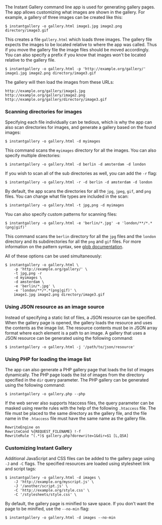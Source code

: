 The Instant Gallery command line app is used for generating gallery pages.
The app allows customizing what images are shown in the gallery.
For example, a gallery of three images can be created like this:

    $ instantgallery -o gallery.html image1.jpg image2.png directory/image3.gif

This creates a file `gallery.html` which loads three images.
The gallery file expects the images to be located relative to where the app was called.
Thus if you move the gallery file the image files should be moved accordingly.
You can also specify a prefix if you know that images won't be located relative to the gallery file.

    $ instantgallery -o gallery.html -p 'http://example.org/gallery/' image1.jpg image2.png directory/image3.gif

The gallery will then load the images from these URLs:

    http://example.org/gallery/image1.jpg
    http://example.org/gallery/image2.png
    http://example.org/gallery/directory/image3.gif

### Scanning directories for images

Specifying each file individually can be tedious, which is why the app can also scan directories for images, and generate a gallery based on the found images:

    $ instantgallery -o gallery.html -d myimages

This command scans the `myimages` directory for all the images.
You can also specify multiple directories:

    $ instantgallery -o gallery.html -d berlin -d amsterdam -d london

If you wish to scan all of the sub directories as well, you can add the `-r` flag:

    $ instantgallery -o gallery.html -r -d berlin -d amsterdam -d london

By default, the app scans the directories for all the `jpg`, `jpeg`, `gif`, and `png` files.
You can change what file types are included in the scan:

    $ instantgallery -o gallery.html -t jpg,png -d myimages

You can also specify custom patterns for scanning files:

    $ instantgallery -o gallery.html -e 'berlin/*.jpg' -e 'london/**/*.*(png|gif)'

This command scans the `berlin` directory for all the `jpg` files and the `london` directory and its subdirectories for all the `png` and `gif` files.
For more information on the pattern syntax, see [glob documentation](https://github.com/isaacs/node-glob#glob-primer).

All of these options can be used simultaneously:

    $ instantgallery -o gallery.html \
        -p 'http://example.org/gallery/' \
        -t jpg,png -r
        -d myimages \
        -d amsterdam \
        -e 'berlin/*.jpg' \
        -e 'london/**/*.*(png|gif)' \
        image1.jpg image2.png directory/image3.gif

### Using JSON resource as an image source

Instead of specifying a static list of files, a JSON resource can be specified.
When the gallery page is opened, the gallery loads the resource and uses the contents as the image list. 
The resource contents must be in JSON array format where each element is a path to an image.
A gallery that uses a JSON resource can be generated using the following command:

    $ instantgallery -o gallery.html -j '/path/to/json/resource'

### Using PHP for loading the image list

The app can also generate a PHP gallery page that loads the list of images dynamically.
The PHP page loads the list of images from the directory specified in the `dir` query parameter.
The PHP gallery can be generated using the following command:

    $ instantgallery -o gallery.php --php

If the web server also supports htaccess files, the query parameter can be masked using rewrite rules with the help of the following `.htaccess` file.
The file must be placed to the same directory as the gallery file, and the file name in the `.htaccess` file must have the same name as the gallery file.

    RewriteEngine on
    RewriteCond %{REQUEST_FILENAME} !-f
    RewriteRule ^(.*)$ gallery.php?dorewrite=1&dir=$1 [L,QSA]

### Customizing Instant Gallery

Additional JavaScript and CSS files can be added to the gallery page using `-J` and `-C` flags.
The specified resources are loaded using stylesheet link and script tags:

    $ instantgallery -o gallery.html -d images \
        -J 'http://example.org/myscript.js' \
        -J '/another/script.js' \
        -C 'http://example.org/style.css' \
        -C '/stylesheets/style.css' \

By default, the gallery page is minified to save space.
If you don't want the page to be minified, use the `--no-min` flag:

    $ instantgallery -o gallery.html -d images --no-min

